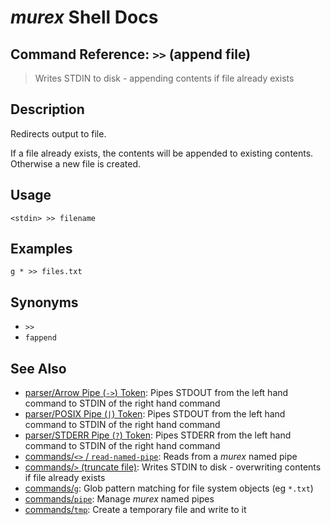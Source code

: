 # _murex_ Shell Docs

## Command Reference: `>>` (append file)

> Writes STDIN to disk - appending contents if file already exists

## Description

Redirects output to file.

If a file already exists, the contents will be appended to existing contents.
Otherwise a new file is created.

## Usage

    <stdin> >> filename

## Examples

    g * >> files.txt

## Synonyms

* `>>`
* `fappend`


## See Also

* [parser/Arrow Pipe (`->`) Token](../parser/pipe-arrow.md):
  Pipes STDOUT from the left hand command to STDIN of the right hand command
* [parser/POSIX Pipe (`|`) Token](../parser/pipe-posix.md):
  Pipes STDOUT from the left hand command to STDIN of the right hand command
* [parser/STDERR Pipe (`?`) Token](../parser/pipe-err.md):
  Pipes STDERR from the left hand command to STDIN of the right hand command
* [commands/`<>` / `read-named-pipe`](../commands/namedpipe.md):
  Reads from a _murex_ named pipe
* [commands/`>` (truncate file)](../commands/greater-than.md):
  Writes STDIN to disk - overwriting contents if file already exists
* [commands/`g`](../commands/g.md):
  Glob pattern matching for file system objects (eg `*.txt`)
* [commands/`pipe`](../commands/pipe.md):
  Manage _murex_ named pipes
* [commands/`tmp`](../commands/tmp.md):
  Create a temporary file and write to it